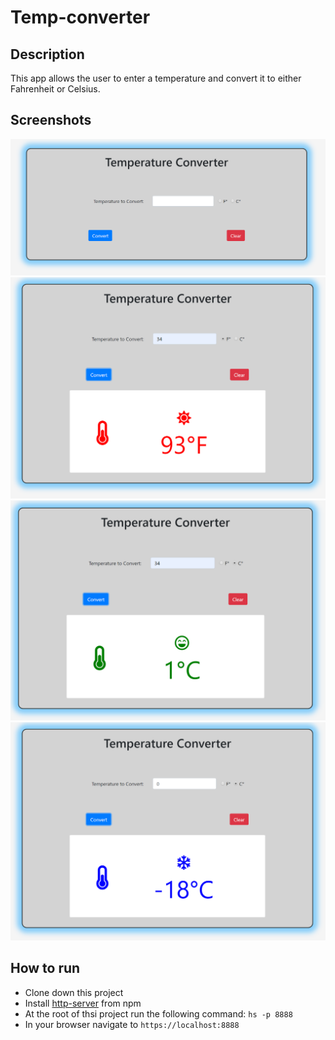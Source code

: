 # Temp-converter

## Description
This app allows the user to enter a temperature and convert it to either Fahrenheit or Celsius. 

## Screenshots
![Mainview of temp-converter](https://raw.githubusercontent.com/LaCollins/temperature-converter/master/screenshots/mainview.PNG)
![Conversion view 1](https://raw.githubusercontent.com/LaCollins/temperature-converter/master/screenshots/conversion1.PNG)
![Conversion view 2](https://raw.githubusercontent.com/LaCollins/temperature-converter/master/screenshots/conversion2.PNG)
![Conversion view 3](https://raw.githubusercontent.com/LaCollins/temperature-converter/master/screenshots/conversion3.PNG)


## How to run
* Clone down this project
* Install [http-server](https://www.npmjs.com/package/http-server) from npm
* At the root of thsi project run the following command: `hs -p 8888`
* In your browser navigate to `https://localhost:8888`